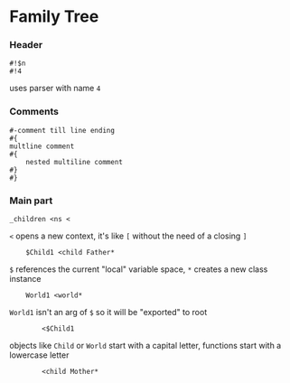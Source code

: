 # Family Tree
### Header
```n
#!$n
#!4
```
uses parser with name `4`

### Comments
```n
#-comment till line ending
#{
multline comment
#{
    nested multiline comment
#}
#}
```

### Main part
```n
_children <ns <
```
`<` opens a new context, it's like `[` without the need of a closing `]`
```n
    $Child1 <child Father*
```
`$` references the current "local" variable space, `*` creates a new
class instance
```n
    World1 <world*                        
```
`World1` isn't an arg of `$` so it will be "exported" to root
```n
        <$Child1
```
objects like `Child` or `World` start with a capital letter, functions
start with a lowercase letter
```n
        <child Mother*
```
